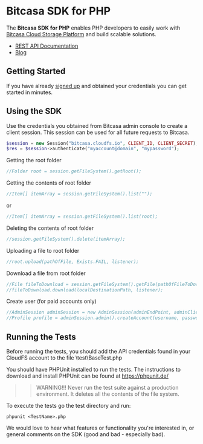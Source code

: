# Bitcasa SDK for PHP
  
The **Bitcasa SDK for PHP** enables PHP developers to easily work with [Bitcasa Cloud Storage Platform](https://www.bitcasa.com/) and build scalable solutions.

* [REST API Documentation](https://www.bitcasa.com/cloudfs-api-docs/)
* [Blog](http://blog.bitcasa.com/) 

## Getting Started

If you have already [signed up](https://www.bitcasa.com/cloudfs/pricing) and obtained your credentials you can get started in minutes.

## Using the SDK

Use the credentials you obtained from Bitcasa admin console to create a client session. This session can be used for all future requests to Bitcasa.

```php
$session = new Session("bitcasa.cloudfs.io", CLIENT_ID, CLIENT_SECRET); 
$res = $session->authenticate("myaccount@domain", "mypassword");
```

Getting the root folder

```php
//Folder root = session.getFileSystem().getRoot();
```

Getting the contents of root folder

```php
//Item[] itemArray = session.getFileSystem().list("");
```
or
```php
//Item[] itemArray = session.getFileSystem().list(root);
```

Deleting the contents of root folder

```php
//session.getFileSystem().delete(itemArray);
```

Uploading a file to root folder

```php
//root.upload(pathOfFile, Exists.FAIL, listener);
```

Download a file from root folder

```php
//File fileToDownload = session.getFileSystem().getFile(pathOfFileToDownload);
//fileToDownload.download(localDestinationPath, listener);
```

Create user (for paid accounts only)

```php
//AdminSession adminSession = new AdminSession(adminEndPoint, adminClientId, adminClientSecret);
//Profile profile = adminSession.admin().createAccount(username, password, email, firstName, lastName);
```

## Running the Tests

Before running the tests, you should add the API credentials found in your CloudFS account to the file \test\BaseTest.php

You should have PHPUnit installed to run the tests. The instructions to download and install PHPUnit can be found at https://phpunit.de/ 

>>WARNING!!! Never run the test suite against a production environment. It deletes all the contents of the file system.

To execute the tests go the test directory and run:
```
phpunit <TestName>.php
```


We would love to hear what features or functionality you're interested in, or general comments on the SDK (good and bad - especially bad).

